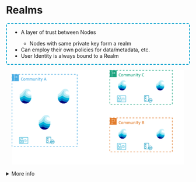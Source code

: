# Realms

<div class="flex flex-row gap-2 m-t-2 m-b-12">
  <div class="flex flex-col flex-40 text-2xl justify-center" style="padding: 0 15px; border: 2px dashed #00a0cc; border-radius: 4px">

  <ul class="text-2xl" style="">
    <li>A layer of trust between Nodes</li>
    <ul><li>Nodes with same private key form a realm</li></ul>
    <li>Can employ their own policies for data/metadata, etc.</li>
    <li>User Identity is always bound to a Realm</li>
  </ul>

  </div>
  <div class="flex flex-col flex-50" style="padding: 0 15px;">
    <p align="center">
      <img src="../assets/images/realms.drawio.png"/>
    </p>
  </div>
</div>

<details>
  <summary class="w-60 m-t-24 m-b-12 p-b-8 accordion-border text-2xl font-bold">More info</summary>

  <div class="flex flex-col aruna-border rounded-8 p-x-8 text-xl">

  Because realms share the same cryptographic key, nodes participating in realms trust each other.
  This ensures that a set of defined Nodes uses the same rules for authorization, authentication,
  policies and rules for metadata and data replication. By default access relevant information is
  shared with every other node in a realm. Data and metadata can be replicated by default to nodes
  inside a realm, while manual replication is still possibly with other nodes from other realms, but
  without the guarantee to use the same access restrictions. This flexible approach guarantees a
  **resilient** data storage system, where data and metadata can be dynamically transferred.
  Policies can for example, define how access should be managed or how data should be replicated.
  Rules can define which metadata standards need to be enforced or which fields need to be set on
  metadata, so that consistent metadata handling is ensured in a realm. Users that are registered in
  a realm can interact with other realms via the identity provider used by their home-realm,
  supporting interoperability between nodes and realms.

  </div>
</details>

